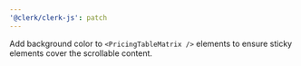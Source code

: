 ```yaml
---
'@clerk/clerk-js': patch
---
```


Add background color to `<PricingTableMatrix />` elements to ensure sticky elements cover the scrollable content.
